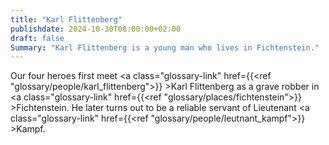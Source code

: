 ```yaml
---
title: "Karl Flittenberg"
publishdate: 2024-10-30T08:00:00+02:00
draft: false
Summary: "Karl Flittenberg is a young man who lives in Fichtenstein."
---
```

Our four heroes first meet <a class="glossary-link" href={{<ref "glossary/people/karl_flittenberg">}} >Karl Flittenberg</a> as a grave robber in <a class="glossary-link" href={{<ref "glossary/places/fichtenstein">}} >Fichtenstein</a>. He later turns out to be a reliable servant of Lieutenant <a class="glossary-link" href={{<ref "glossary/people/leutnant_kampf">}} >Kampf</a>.

